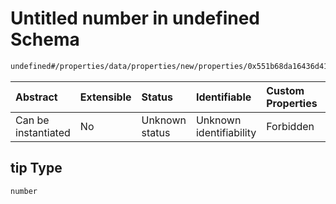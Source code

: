 # Untitled number in undefined Schema

```txt
undefined#/properties/data/properties/new/properties/0x551b68da16436d41569efede1e8ea019f6e3b4f28fd8f556321b3207c0ff9289/properties/tip
```



| Abstract            | Extensible | Status         | Identifiable            | Custom Properties | Additional Properties | Access Restrictions | Defined In                                                                            |
| :------------------ | :--------- | :------------- | :---------------------- | :---------------- | :-------------------- | :------------------ | :------------------------------------------------------------------------------------ |
| Can be instantiated | No         | Unknown status | Unknown identifiability | Forbidden         | Allowed               | none                | [pool\_summary.schema.json\*](../out/pool_summary.schema.json "open original schema") |

## tip Type

`number`
